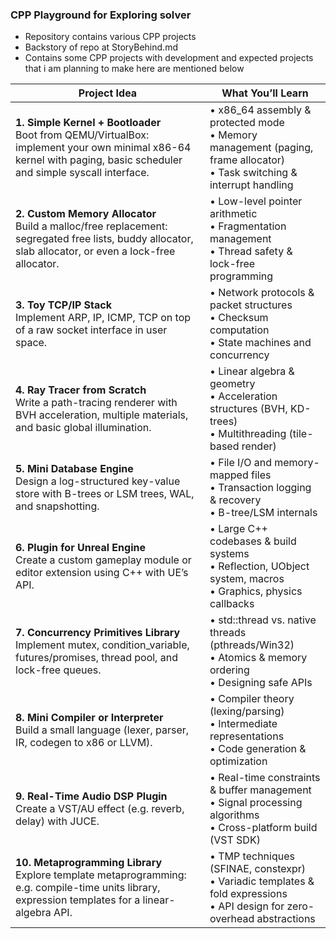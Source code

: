 ### CPP Playground for Exploring solver

- Repository contains various CPP projects
- Backstory of repo at StoryBehind.md
- Contains some CPP projects with development and expected projects that i am planning to make here are mentioned below

| Project Idea                                                                                                                                                        | What You’ll Learn                                                                                                              |
| ------------------------------------------------------------------------------------------------------------------------------------------------------------------- | ------------------------------------------------------------------------------------------------------------------------------ |
| **1. Simple Kernel + Bootloader**<br>Boot from QEMU/VirtualBox: implement your own minimal x86-64 kernel with paging, basic scheduler and simple syscall interface. | • x86\_64 assembly & protected mode<br>• Memory management (paging, frame allocator)<br>• Task switching & interrupt handling  |
| **2. Custom Memory Allocator**<br>Build a malloc/free replacement: segregated free lists, buddy allocator, slab allocator, or even a lock-free allocator.           | • Low-level pointer arithmetic<br>• Fragmentation management<br>• Thread safety & lock-free programming                        |
| **3. Toy TCP/IP Stack**<br>Implement ARP, IP, ICMP, TCP on top of a raw socket interface in user space.                                                             | • Network protocols & packet structures<br>• Checksum computation<br>• State machines and concurrency                          |
| **4. Ray Tracer from Scratch**<br>Write a path-tracing renderer with BVH acceleration, multiple materials, and basic global illumination.                           | • Linear algebra & geometry<br>• Acceleration structures (BVH, KD-trees)<br>• Multithreading (tile-based render)               |
| **5. Mini Database Engine**<br>Design a log-structured key-value store with B-trees or LSM trees, WAL, and snapshotting.                                            | • File I/O and memory-mapped files<br>• Transaction logging & recovery<br>• B-tree/LSM internals                               |
| **6. Plugin for Unreal Engine**<br>Create a custom gameplay module or editor extension using C++ with UE’s API.                                                     | • Large C++ codebases & build systems<br>• Reflection, UObject system, macros<br>• Graphics, physics callbacks                 |
| **7. Concurrency Primitives Library**<br>Implement mutex, condition\_variable, futures/promises, thread pool, and lock-free queues.                                 | • std::thread vs. native threads (pthreads/Win32)<br>• Atomics & memory ordering<br>• Designing safe APIs                      |
| **8. Mini Compiler or Interpreter**<br>Build a small language (lexer, parser, IR, codegen to x86 or LLVM).                                                          | • Compiler theory (lexing/parsing)<br>• Intermediate representations<br>• Code generation & optimization                       |
| **9. Real-Time Audio DSP Plugin**<br>Create a VST/AU effect (e.g. reverb, delay) with JUCE.                                                                         | • Real-time constraints & buffer management<br>• Signal processing algorithms<br>• Cross-platform build (VST SDK)              |
| **10. Metaprogramming Library**<br>Explore template metaprogramming: e.g. compile-time units library, expression templates for a linear-algebra API.                | • TMP techniques (SFINAE, constexpr)<br>• Variadic templates & fold expressions<br>• API design for zero-overhead abstractions |
